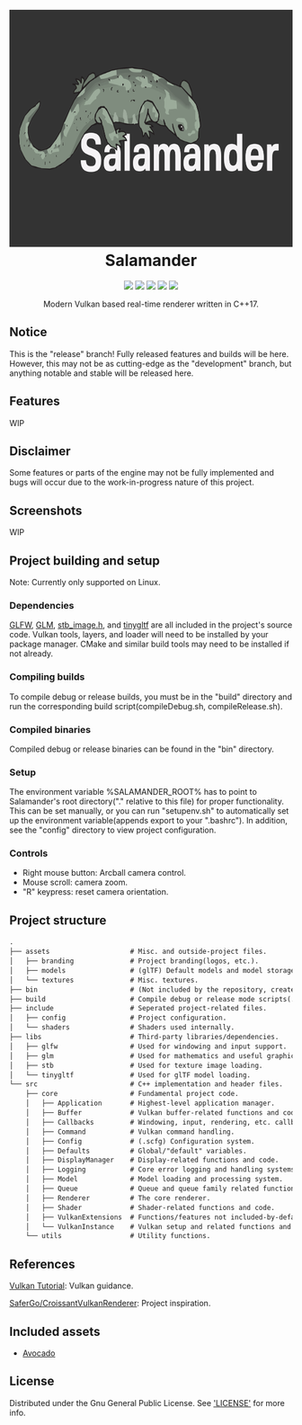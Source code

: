 <h1 align="center">
    <br>
    <img src="https://github.com/ljmrt/salamander/blob/ee50dac4b6d9a2d4f5200d80055a1c4f4d843450/assets/branding/logo3000x1688.png" alt="Salamander" width="750" height="422">
    <br>
    Salamander
    <br>
</h1>
<p align="center">
    <img src="https://img.shields.io/static/v1?label=release-version&message=1.1.4&color=green">
    <img src="https://img.shields.io/static/v1?label=build-version&message=1.1.4&color=green">
    <img src="https://img.shields.io/static/v1?label=language&message=C%2B%2B17&color=green">
    <img src="https://img.shields.io/static/v1?label=platform&message=Linux&color=green">
    <img src="https://img.shields.io/static/v1?label=development&message=Active&color=green">
</p>
<p align="center">Modern Vulkan based real-time renderer written in C++17.</p>

## Notice

This is the "release" branch! Fully released features and builds will be here. However, this may not be as cutting-edge as the "development" branch, but anything notable and stable will be released here.

## Features

WIP

## Disclaimer

Some features or parts of the engine may not be fully implemented and bugs will occur due to the work-in-progress nature of this project.

## Screenshots

WIP

## Project building and setup

Note: Currently only supported on Linux.

### Dependencies

[GLFW](https://github.com/glfw/glfw), [GLM](https://github.com/g-truc/glm), [stb_image.h](https://github.com/nothings/stb/blob/master/stb_image.h), and [tinygltf](https://github.com/syoyo/tinygltf) are all included in the project's source code. Vulkan tools, layers, and loader will need to be installed by your package manager. CMake and similar build tools may need to be installed if not already.

### Compiling builds

To compile debug or release builds, you must be in the "build" directory and run the corresponding build script(compileDebug.sh, compileRelease.sh).

### Compiled binaries

Compiled debug or release binaries can be found in the "bin" directory.

### Setup

The environment variable %SALAMANDER_ROOT% has to point to Salamander's root directory("." relative to this file) for proper functionality. This can be set manually, or you can run "setupenv.sh" to automatically set up the environment variable(appends export to your ".bashrc"). In addition, see the "config" directory to view project configuration.

### Controls

* Right mouse button: Arcball camera control.
* Mouse scroll: camera zoom.
* "R" keypress: reset camera orientation.

###

## Project structure

```diff
.
├── assets                    # Misc. and outside-project files.
│   ├── branding              # Project branding(logos, etc.).
│   ├── models                # (glTF) Default models and model storage directory.
│   └── textures              # Misc. textures.
├── bin                       # (Not included by the repository, created by script) Output binary files.
├── build                     # Compile debug or release mode scripts(.sh), CMake output directory.
├── include                   # Seperated project-related files.
│   ├── config                # Project configuration.
│   └── shaders               # Shaders used internally.
├── libs                      # Third-party libraries/dependencies.
│   ├── glfw                  # Used for windowing and input support.
│   ├── glm                   # Used for mathematics and useful graphics functions.
│   ├── stb                   # Used for texture image loading.
│   └── tinygltf              # Used for glTF model loading.
└── src                       # C++ implementation and header files.
    ├── core                  # Fundamental project code.
    │   ├── Application       # Highest-level application manager.
    │   ├── Buffer            # Vulkan buffer-related functions and code.
    │   ├── Callbacks         # Windowing, input, rendering, etc. callbacks.
    │   ├── Command           # Vulkan command handling.
    │   ├── Config            # (.scfg) Configuration system.
    │   ├── Defaults          # Global/"default" variables.
    │   ├── DisplayManager    # Display-related functions and code.
    │   ├── Logging           # Core error logging and handling systems.
    │   ├── Model             # Model loading and processing system.
    │   ├── Queue             # Queue and queue family related functions and code.
    │   ├── Renderer          # The core renderer.
    │   ├── Shader            # Shader-related functions and code.
    │   ├── VulkanExtensions  # Functions/features not included-by-default in Vulkan.
    │   └── VulkanInstance    # Vulkan setup and related functions and code.
    └── utils                 # Utility functions.
```

## References

[Vulkan Tutorial](https://vulkan-tutorial.com/): Vulkan guidance.

[SaferGo/CroissantVulkanRenderer](https://github.com/SaferGo/CroissantVulkanRenderer): Project inspiration.

## Included assets

* [Avocado](https://github.com/KhronosGroup/glTF-Sample-Models/tree/4ca06672ce15d6a27bfb5cf14459bc52fd9044d1/2.0/Avocado)

## License

Distributed under the Gnu General Public License. See ['LICENSE'](https://github.com/ljmrt/salamander/blob/master/LICENSE) for more info.
